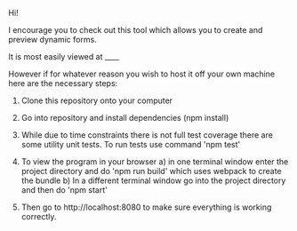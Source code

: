 Hi!

I encourage you to check out this tool which allows you to create and preview dynamic forms.

It is most easily viewed at ____

However if for whatever reason you wish to host it off your own machine here are the necessary steps:

1. Clone this repository onto your computer

2. Go into repository and install dependencies (npm install)

3. While due to time constraints there is not full test coverage there are some utility unit tests. To run tests use command 'npm test'

4. To view the program in your browser a) in one terminal window enter the project directory and do 'npm run build' which uses webpack to create the bundle b) In a different terminal window go into the project directory and then do 'npm start'

5. Then go to http://localhost:8080 to make sure everything is working correctly.
